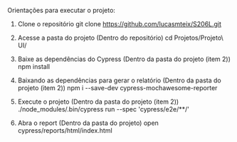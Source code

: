 Orientações para executar o projeto:

1. Clone o repositório
git clone https://github.com/lucasmteix/S206L.git

2. Acesse a pasta do projeto
(Dentro do repositório)
cd Projetos/Projeto\ UI/

3. Baixe as dependências do Cypress
(Dentro da pasta do projeto (item 2))
npm install

4. Baixando as dependências para gerar o relatório
(Dentro da pasta do projeto (item 2))
npm i --save-dev cypress-mochawesome-reporter

5. Execute o projeto
(Dentro da pasta do projeto (item 2))
./node_modules/.bin/cypress run --spec 'cypress/e2e/**/'

6. Abra o report
(Dentro da pasta do projeto)
open cypress/reports/html/index.html